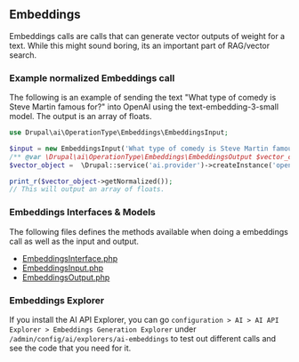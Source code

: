 

## Embeddings

Embeddings calls are calls that can generate vector outputs of weight for a text. While this might sound boring, its an important part of RAG/vector search.

### Example normalized Embeddings call

The following is an example of sending the text "What type of comedy is Steve Martin famous for?" into OpenAI using the text-embedding-3-small model. The output is an array of floats.

```php
use Drupal\ai\OperationType\Embeddings\EmbeddingsInput;

$input = new EmbeddingsInput('What type of comedy is Steve Martin famous for');
/** @var \Drupal\ai\OperationType\Embeddings\EmbeddingsOutput $vector_object */
$vector_object =  \Drupal::service('ai.provider')->createInstance('openai')->Embeddings($input, 'text-embedding-3-small', ['my-custom-call']);

print_r($vector_object->getNormalized());
// This will output an array of floats.
```

### Embeddings Interfaces & Models

The following files defines the methods available when doing a embeddings call as well as the input and output.

* [EmbeddingsInterface.php](https://git.drupalcode.org/project/ai/-/blob/1.0.x/src/OperationType/Embeddings/EmbeddingsInterface.php?ref_type=heads)
* [EmbeddingsInput.php](https://git.drupalcode.org/project/ai/-/blob/1.0.x/src/OperationType/Embeddings/EmbeddingsInput.php?ref_type=heads)
* [EmbeddingsOutput.php](https://git.drupalcode.org/project/ai/-/blob/1.0.x/src/OperationType/Embeddings/EmbeddingsOutput.php?ref_type=heads)

### Embeddings Explorer
If you install the AI API Explorer, you can go `configuration > AI > AI API Explorer > Embeddings Generation Explorer` under `/admin/config/ai/explorers/ai-embeddings` to test out different calls and see the code that you need for it.
